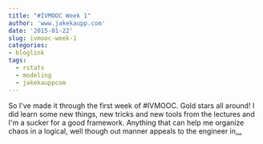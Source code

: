 ```yaml
---
title: "#IVMOOC Week 1"
author: 'www.jakekaupp.com'
date: '2015-01-22'
slug: ivmooc-week-1
categories:
- bloglink
tags:
  - rstats
  - modeling
  - jakekauppcom
---
```


So I've made it through the first week of #IVMOOC. Gold stars all around! I did learn some new things, new tricks and new tools from the lectures and I'm a sucker for a good framework. Anything that can help me organize chaos in a logical, well though out manner appeals to the engineer in[... <i class="fas fa-external-link-alt"></i>](http://www.jakekaupp.com/post/content/post/2015-01-22-ivmooc-week-1-all-in-the-family/)

